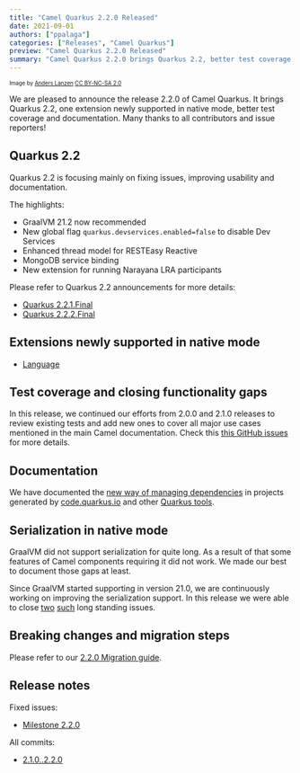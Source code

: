 ```yaml
---
title: "Camel Quarkus 2.2.0 Released"
date: 2021-09-01
authors: ["ppalaga"]
categories: ["Releases", "Camel Quarkus"]
preview: "Camel Quarkus 2.2.0 Released"
summary: "Camel Quarkus 2.2.0 brings Quarkus 2.2, better test coverage and documentation"
---
```


<sub><sup>Image by <a href="https://www.flickr.com/photos/lanzen/5984113332">Anders Lanzen</a> <a href="https://creativecommons.org/licenses/by-nc-sa/2.0">CC BY-NC-SA 2.0</a></sup></sub>

We are pleased to announce the release 2.2.0 of Camel Quarkus.
It brings Quarkus 2.2, one extension newly supported in native mode, better test coverage and documentation.
Many thanks to all contributors and issue reporters!

## Quarkus 2.2

Quarkus 2.2 is focusing mainly on fixing issues, improving usability and documentation.

The highlights:

* GraalVM 21.2 now recommended
* New global flag `quarkus.devservices.enabled=false` to disable Dev Services
* Enhanced thread model for RESTEasy Reactive
* MongoDB service binding
* New extension for running Narayana LRA participants

Please refer to Quarkus 2.2 announcements for more details:
* [Quarkus 2.2.1.Final](https://quarkus.io/blog/quarkus-2-2-1-final-released/)
* [Quarkus 2.2.2.Final](https://quarkus.io/blog/quarkus-2-2-2-final-released/)

## Extensions newly supported in native mode

* [Language](/camel-quarkus/latest/reference/extensions/language.html)

## Test coverage and closing functionality gaps

In this release, we continued our efforts from 2.0.0 and 2.1.0 releases to review existing tests and add new ones
to cover all major use cases mentioned in the main Camel documentation. Check this [this GitHub issues](https://github.com/apache/camel-quarkus/issues?q=is%3Aissue+label%3Aintegration-test+milestone%3A2.2.0+is%3Aclosed) for more details.

## Documentation

We have documented the [new way of managing dependencies](/camel-quarkus/latest/user-guide/dependency-management.html#_quarkus_tooling_for_starting_a_new_project) in projects generated by [code.quarkus.io](https://code.quarkus.io/) and other [Quarkus tools](https://quarkus.io/guides/tooling).

## Serialization in native mode

GraalVM did not support serialization for quite long.
As a result of that some features of Camel components requiring it did not work.
We made our best to document those gaps at least.

Since GraalVM started supporting in version 21.0, we are continuously working on improving the serialization support.
In this release we were able to close [two](https://github.com/apache/camel-quarkus/issues/1433) [such](https://github.com/apache/camel-quarkus/issues/1868) long standing issues.

## Breaking changes and migration steps

Please refer to our [2.2.0 Migration guide](/camel-quarkus/latest/migration-guide/2.2.0.html).

## Release notes

Fixed issues:

* [Milestone 2.2.0](https://github.com/apache/camel-quarkus/milestone/18?closed=1)

All commits:

* [2.1.0..2.2.0](https://github.com/apache/camel-quarkus/compare/2.1.0...2.2.0)
